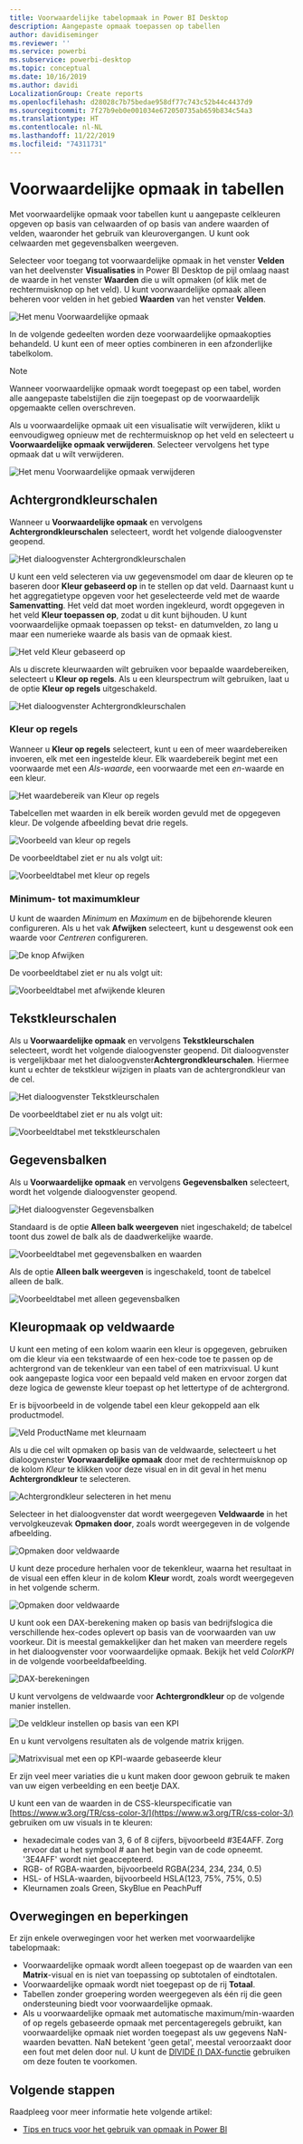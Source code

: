 ```yaml
---
title: Voorwaardelijke tabelopmaak in Power BI Desktop
description: Aangepaste opmaak toepassen op tabellen
author: davidiseminger
ms.reviewer: ''
ms.service: powerbi
ms.subservice: powerbi-desktop
ms.topic: conceptual
ms.date: 10/16/2019
ms.author: davidi
LocalizationGroup: Create reports
ms.openlocfilehash: d28028c7b75bedae958df77c743c52b44c4437d9
ms.sourcegitcommit: 7f27b9eb0e001034e672050735ab659b834c54a3
ms.translationtype: HT
ms.contentlocale: nl-NL
ms.lasthandoff: 11/22/2019
ms.locfileid: "74311731"
---
```

# <a name="conditional-formatting-in-tables"></a>Voorwaardelijke opmaak in tabellen 
Met voorwaardelijke opmaak voor tabellen kunt u aangepaste celkleuren opgeven op basis van celwaarden of op basis van andere waarden of velden, waaronder het gebruik van kleurovergangen. U kunt ook celwaarden met gegevensbalken weergeven. 

Selecteer voor toegang tot voorwaardelijke opmaak in het venster **Velden** van het deelvenster **Visualisaties** in Power BI Desktop de pijl omlaag naast de waarde in het venster **Waarden** die u wilt opmaken (of klik met de rechtermuisknop op het veld). U kunt voorwaardelijke opmaak alleen beheren voor velden in het gebied **Waarden** van het venster **Velden**.

![Het menu Voorwaardelijke opmaak](media/desktop-conditional-table-formatting/table-formatting-0-popup-menu.png)

In de volgende gedeelten worden deze voorwaardelijke opmaakopties behandeld. U kunt een of meer opties combineren in een afzonderlijke tabelkolom.

> [!NOTE]
> Wanneer voorwaardelijke opmaak wordt toegepast op een tabel, worden alle aangepaste tabelstijlen die zijn toegepast op de voorwaardelijk opgemaakte cellen overschreven.

Als u voorwaardelijke opmaak uit een visualisatie wilt verwijderen, klikt u eenvoudigweg opnieuw met de rechtermuisknop op het veld en selecteert u **Voorwaardelijke opmaak verwijderen**. Selecteer vervolgens het type opmaak dat u wilt verwijderen.

![Het menu Voorwaardelijke opmaak verwijderen](media/desktop-conditional-table-formatting/table-formatting-1-remove.png)

## <a name="background-color-scales"></a>Achtergrondkleurschalen

Wanneer u **Voorwaardelijke opmaak** en vervolgens **Achtergrondkleurschalen** selecteert, wordt het volgende dialoogvenster geopend.

![Het dialoogvenster Achtergrondkleurschalen](media/desktop-conditional-table-formatting/table-formatting-1-default-dialog.png)

U kunt een veld selecteren via uw gegevensmodel om daar de kleuren op te baseren door **Kleur gebaseerd op** in te stellen op dat veld. Daarnaast kunt u het aggregatietype opgeven voor het geselecteerde veld met de waarde **Samenvatting**. Het veld dat moet worden ingekleurd, wordt opgegeven in het veld **Kleur toepassen op**, zodat u dit kunt bijhouden. U kunt voorwaardelijke opmaak toepassen op tekst- en datumvelden, zo lang u maar een numerieke waarde als basis van de opmaak kiest.

![Het veld Kleur gebaseerd op](media/desktop-conditional-table-formatting/table-formatting-1-apply-color-to.png)

Als u discrete kleurwaarden wilt gebruiken voor bepaalde waardebereiken, selecteert u **Kleur op regels**. Als u een kleurspectrum wilt gebruiken, laat u de optie **Kleur op regels** uitgeschakeld. 

![Het dialoogvenster Achtergrondkleurschalen](media/desktop-conditional-table-formatting/table-formatting-1-color-by-rules-dialog.png)

### <a name="color-by-rules"></a>Kleur op regels

Wanneer u **Kleur op regels** selecteert, kunt u een of meer waardebereiken invoeren, elk met een ingestelde kleur.  Elk waardebereik begint met een voorwaarde met een *Als-waarde*, een voorwaarde met een *en*-waarde en een kleur.

![Het waardebereik van Kleur op regels](media/desktop-conditional-table-formatting/table-formatting-1-color-by-rules-if-value.png)

Tabelcellen met waarden in elk bereik worden gevuld met de opgegeven kleur. De volgende afbeelding bevat drie regels.

![Voorbeeld van kleur op regels](media/desktop-conditional-table-formatting/table-formatting-1-color-by-rules.png)

De voorbeeldtabel ziet er nu als volgt uit:

![Voorbeeldtabel met kleur op regels](media/desktop-conditional-table-formatting/table-formatting-1-color-by-rules-table.png)


### <a name="color-minimum-to-maximum"></a>Minimum- tot maximumkleur

U kunt de waarden *Minimum* en *Maximum* en de bijbehorende kleuren configureren. Als u het vak **Afwijken** selecteert, kunt u desgewenst ook een waarde voor *Centreren* configureren.

![De knop Afwijken](media/desktop-conditional-table-formatting/table-formatting-1-diverging.png)

De voorbeeldtabel ziet er nu als volgt uit:

![Voorbeeldtabel met afwijkende kleuren](media/desktop-conditional-table-formatting/table-formatting-1-diverging-table.png)

## <a name="font-color-scales"></a>Tekstkleurschalen

Als u **Voorwaardelijke opmaak** en vervolgens **Tekstkleurschalen** selecteert, wordt het volgende dialoogvenster geopend. Dit dialoogvenster is vergelijkbaar met het dialoogvenster**Achtergrondkleurschalen**. Hiermee kunt u echter de tekstkleur wijzigen in plaats van de achtergrondkleur van de cel.

![Het dialoogvenster Tekstkleurschalen](media/desktop-conditional-table-formatting/table-formatting-2-diverging.png)

De voorbeeldtabel ziet er nu als volgt uit:

![Voorbeeldtabel met tekstkleurschalen](media/desktop-conditional-table-formatting/table-formatting-2-table.png)

## <a name="data-bars"></a>Gegevensbalken

Als u **Voorwaardelijke opmaak** en vervolgens **Gegevensbalken** selecteert, wordt het volgende dialoogvenster geopend. 

![Het dialoogvenster Gegevensbalken](media/desktop-conditional-table-formatting/table-formatting-3-default.png)

Standaard is de optie **Alleen balk weergeven** niet ingeschakeld; de tabelcel toont dus zowel de balk als de daadwerkelijke waarde.

![Voorbeeldtabel met gegevensbalken en waarden](media/desktop-conditional-table-formatting/table-formatting-3-default-table.png)

Als de optie **Alleen balk weergeven** is ingeschakeld, toont de tabelcel alleen de balk.

![Voorbeeldtabel met alleen gegevensbalken](media/desktop-conditional-table-formatting/table-formatting-3-default-table-bars.png)

## <a name="color-formatting-by-field-value"></a>Kleuropmaak op veldwaarde

U kunt een meting of een kolom waarin een kleur is opgegeven, gebruiken om die kleur via een tekstwaarde of een hex-code toe te passen op de achtergrond van de tekenkleur van een tabel of een matrixvisual. U kunt ook aangepaste logica voor een bepaald veld maken en ervoor zorgen dat deze logica de gewenste kleur toepast op het lettertype of de achtergrond.

Er is bijvoorbeeld in de volgende tabel een kleur gekoppeld aan elk productmodel. 

![Veld ProductName met kleurnaam](media/desktop-conditional-table-formatting/conditional-table-formatting_01.png)

Als u die cel wilt opmaken op basis van de veldwaarde, selecteert u het dialoogvenster **Voorwaardelijke opmaak** door met de rechtermuisknop op de kolom *Kleur* te klikken voor deze visual en in dit geval in het menu **Achtergrondkleur** te selecteren. 

![Achtergrondkleur selecteren in het menu](media/desktop-conditional-table-formatting/conditional-table-formatting_02.png)

Selecteer in het dialoogvenster dat wordt weergegeven **Veldwaarde** in het vervolgkeuzevak **Opmaken door**, zoals wordt weergegeven in de volgende afbeelding.

![Opmaken door veldwaarde](media/desktop-conditional-table-formatting/conditional-table-formatting_03.png)

U kunt deze procedure herhalen voor de tekenkleur, waarna het resultaat in de visual een effen kleur in de kolom **Kleur** wordt, zoals wordt weergegeven in het volgende scherm.

![Opmaken door veldwaarde](media/desktop-conditional-table-formatting/conditional-table-formatting_04.png)

U kunt ook een DAX-berekening maken op basis van bedrijfslogica die verschillende hex-codes oplevert op basis van de voorwaarden van uw voorkeur. Dit is meestal gemakkelijker dan het maken van meerdere regels in het dialoogvenster voor voorwaardelijke opmaak. Bekijk het veld *ColorKPI* in de volgende voorbeeldafbeelding.

![DAX-berekeningen](media/desktop-conditional-table-formatting/conditional-table-formatting_05.png)

U kunt vervolgens de veldwaarde voor **Achtergrondkleur** op de volgende manier instellen.

![De veldkleur instellen op basis van een KPI](media/desktop-conditional-table-formatting/conditional-table-formatting_06.png)

En u kunt vervolgens resultaten als de volgende matrix krijgen.

![Matrixvisual met een op KPI-waarde gebaseerde kleur](media/desktop-conditional-table-formatting/conditional-table-formatting_07.png)

Er zijn veel meer variaties die u kunt maken door gewoon gebruik te maken van uw eigen verbeelding en een beetje DAX.

U kunt een van de waarden in de CSS-kleurspecificatie van [https://www.w3.org/TR/css-color-3/](https://www.w3.org/TR/css-color-3/) gebruiken om uw visuals in te kleuren:
* hexadecimale codes van 3, 6 of 8 cijfers, bijvoorbeeld #3E4AFF. Zorg ervoor dat u het symbool # aan het begin van de code opneemt. '3E4AFF' wordt niet geaccepteerd. 
* RGB- of RGBA-waarden, bijvoorbeeld RGBA(234, 234, 234, 0.5)
* HSL- of HSLA-waarden, bijvoorbeeld HSLA(123, 75%, 75%, 0.5)
* Kleurnamen zoals Green, SkyBlue en PeachPuff 

## <a name="considerations-and-limitations"></a>Overwegingen en beperkingen
Er zijn enkele overwegingen voor het werken met voorwaardelijke tabelopmaak:

* Voorwaardelijke opmaak wordt alleen toegepast op de waarden van een **Matrix**-visual en is niet van toepassing op subtotalen of eindtotalen. 
* Voorwaardelijke opmaak wordt niet toegepast op de rij **Totaal**.
* Tabellen zonder groepering worden weergegeven als één rij die geen ondersteuning biedt voor voorwaardelijke opmaak.
* Als u voorwaardelijke opmaak met automatische maximum/min-waarden of op regels gebaseerde opmaak met percentageregels gebruikt, kan voorwaardelijke opmaak niet worden toegepast als uw gegevens NaN-waarden bevatten. NaN betekent 'geen getal', meestal veroorzaakt door een fout met delen door nul. U kunt de [DIVIDE () DAX-functie](https://docs.microsoft.com/dax/divide-function-dax) gebruiken om deze fouten te voorkomen.


## <a name="next-steps"></a>Volgende stappen
Raadpleeg voor meer informatie hete volgende artikel:  

* [Tips en trucs voor het gebruik van opmaak in Power BI](visuals/service-tips-and-tricks-for-color-formatting.md)  

